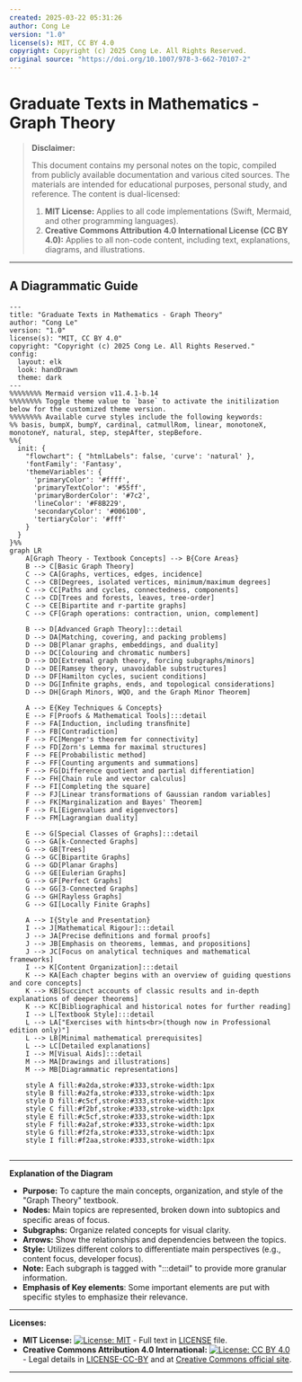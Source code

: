 ```yaml
---
created: 2025-03-22 05:31:26
author: Cong Le
version: "1.0"
license(s): MIT, CC BY 4.0
copyright: Copyright (c) 2025 Cong Le. All Rights Reserved.
original source: "https://doi.org/10.1007/978-3-662-70107-2"
---
```



# Graduate Texts in Mathematics - Graph Theory
> **Disclaimer:**
>
> This document contains my personal notes on the topic,
> compiled from publicly available documentation and various cited sources.
> The materials are intended for educational purposes, personal study, and reference.
> The content is dual-licensed:
> 1. **MIT License:** Applies to all code implementations (Swift, Mermaid, and other programming languages).
> 2. **Creative Commons Attribution 4.0 International License (CC BY 4.0):** Applies to all non-code content, including text, explanations, diagrams, and illustrations.
---


## A Diagrammatic Guide 


```mermaid
---
title: "Graduate Texts in Mathematics - Graph Theory"
author: "Cong Le"
version: "1.0"
license(s): "MIT, CC BY 4.0"
copyright: "Copyright (c) 2025 Cong Le. All Rights Reserved."
config:
  layout: elk
  look: handDrawn
  theme: dark
---
%%%%%%%% Mermaid version v11.4.1-b.14
%%%%%%%% Toggle theme value to `base` to activate the initilization below for the customized theme version.
%%%%%%%% Available curve styles include the following keywords:
%% basis, bumpX, bumpY, cardinal, catmullRom, linear, monotoneX, monotoneY, natural, step, stepAfter, stepBefore.
%%{
  init: {
    "flowchart": { "htmlLabels": false, 'curve': 'natural' },
    'fontFamily': 'Fantasy',
    'themeVariables': {
      'primaryColor': '#ffff',
      'primaryTextColor': '#55ff',
      'primaryBorderColor': '#7c2',
      'lineColor': '#F8B229',
      'secondaryColor': '#006100',
      'tertiaryColor': '#fff'
    }
  }
}%%
graph LR
    A[Graph Theory - Textbook Concepts] --> B{Core Areas}
    B --> C[Basic Graph Theory]
    C --> CA[Graphs, vertices, edges, incidence]
    C --> CB[Degrees, isolated vertices, minimum/maximum degrees]
    C --> CC[Paths and cycles, connectedness, components]
    C --> CD[Trees and forests, leaves, tree-order]
    C --> CE[Bipartite and r-partite graphs]
    C --> CF[Graph operations: contraction, union, complement]

    B --> D[Advanced Graph Theory]:::detail
    D --> DA[Matching, covering, and packing problems]
    D --> DB[Planar graphs, embeddings, and duality]
    D --> DC[Colouring and chromatic numbers]
    D --> DD[Extremal graph theory, forcing subgraphs/minors]
    D --> DE[Ramsey theory, unavoidable substructures]
    D --> DF[Hamilton cycles, sucient conditions]
    D --> DG[Inﬁnite graphs, ends, and topological considerations]
    D --> DH[Graph Minors, WQO, and the Graph Minor Theorem]

    A --> E{Key Techniques & Concepts}
    E --> F[Proofs & Mathematical Tools]:::detail
    F --> FA[Induction, including transﬁnite]
    F --> FB[Contradiction]
    F --> FC[Menger's theorem for connectivity]
    F --> FD[Zorn's Lemma for maximal structures]
    F --> FE[Probabilistic method]
    F --> FF[Counting arguments and summations]
    F --> FG[Difference quotient and partial differentiation]
    F --> FH[Chain rule and vector calculus]
    F --> FI[Completing the square]
    F --> FJ[Linear transformations of Gaussian random variables]
    F --> FK[Marginalization and Bayes' Theorem]
    F --> FL[Eigenvalues and eigenvectors]
    F --> FM[Lagrangian duality]

    E --> G[Special Classes of Graphs]:::detail
    G --> GA[k-Connected Graphs]
    G --> GB[Trees]
    G --> GC[Bipartite Graphs]
    G --> GD[Planar Graphs]
    G --> GE[Eulerian Graphs]
    G --> GF[Perfect Graphs]
    G --> GG[3-Connected Graphs]
    G --> GH[Rayless Graphs]
    G --> GI[Locally Finite Graphs]
    
    A --> I{Style and Presentation}
    I --> J[Mathematical Rigour]:::detail
    J --> JA[Precise deﬁnitions and formal proofs]
    J --> JB[Emphasis on theorems, lemmas, and propositions]
    J --> JC[Focus on analytical techniques and mathematical frameworks]
    I --> K[Content Organization]:::detail
    K --> KA[Each chapter begins with an overview of guiding questions and core concepts]
    K --> KB[Succinct accounts of classic results and in-depth explanations of deeper theorems]
    K --> KC[Bibliographical and historical notes for further reading]
    I --> L[Textbook Style]:::detail
    L --> LA["Exercises with hints<br>(though now in Professional edition only)"]
    L --> LB[Minimal mathematical prerequisites]
    L --> LC[Detailed explanations]
    I --> M[Visual Aids]:::detail
    M --> MA[Drawings and illustrations]
    M --> MB[Diagrammatic representations]
    
    style A fill:#a2da,stroke:#333,stroke-width:1px
    style B fill:#a2fa,stroke:#333,stroke-width:1px
    style D fill:#c5cf,stroke:#333,stroke-width:1px
    style C fill:#f2bf,stroke:#333,stroke-width:1px
    style E fill:#c5cf,stroke:#333,stroke-width:1px
    style F fill:#a2af,stroke:#333,stroke-width:1px
    style G fill:#f2fa,stroke:#333,stroke-width:1px
    style I fill:#f2aa,stroke:#333,stroke-width:1px
    
```

----


**Explanation of the Diagram**

*   **Purpose:** To capture the main concepts, organization, and style of the "Graph Theory" textbook.
*   **Nodes:** Main topics are represented, broken down into subtopics and speciﬁc areas of focus.
*   **Subgraphs:** Organize related concepts for visual clarity.
*   **Arrows:** Show the relationships and dependencies between the topics.
*   **Style:** Utilizes different colors to differentiate main perspectives (e.g., content focus, developer focus).
*   **Note:** Each subgraph is tagged with ":::detail" to provide more granular information.
*   **Emphasis of Key elements**: Some important elements are put with specific styles to emphasize their relevance.



---
**Licenses:**

- **MIT License:**  [![License: MIT](https://img.shields.io/badge/License-MIT-yellow.svg)](LICENSE) - Full text in [LICENSE](LICENSE) file.
- **Creative Commons Attribution 4.0 International:** [![License: CC BY 4.0](https://licensebuttons.net/l/by/4.0/88x31.png)](LICENSE-CC-BY) - Legal details in [LICENSE-CC-BY](LICENSE-CC-BY) and at [Creative Commons official site](http://creativecommons.org/licenses/by/4.0/).

---